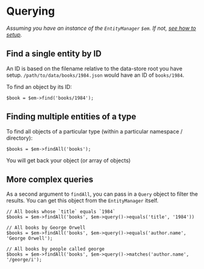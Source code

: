 # Querying

*Assuming you have an instance of the `EntityManager` `$em`. If not, [see how to setup](01-Installation.md).*

## Find a single entity by ID

An ID is based on the filename relative to the data-store root you have setup. `/path/to/data/books/1984.json` would have an ID of `books/1984`.

To find an object by its ID:

    $book = $em->find('books/1984');

## Finding multiple entities of a type

To find all objects of a particular type (within a particular namespace / directory):

    $books = $em->findAll('books');

You will get back your object (or array of objects)

## More complex queries

As a second argument to `findAll`, you can pass in a `Query` object to filter the results. You can get this object from the `EntityManager` itself.

    // All books whose `title` equals `1984`
    $books = $em->findAll('books', $em->query()->equals('title', '1984'))

    // All books by George Orwell
    $books = $em->findAll('books', $em->query()->equals('author.name', 'George Orwell');

    // All books by people called george
    $books = $em->findAll('books', $em->query()->matches('author.name', '/george/i');


